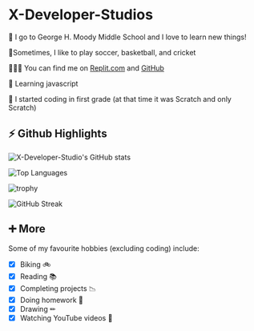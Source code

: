# **X-Developer-Studios** #


🏫 I go to George H. Moody Middle School and I love to learn new things!

🏏Sometimes, I like to play soccer, basketball, and cricket

👨🏻‍💻 You can find me on [Replit.com](https://replit.com/@JaydenSavarinat) and [GitHub](http://github.com/X-Developer-Studios)

🌱 Learning javascript

🤯 I started coding in first grade (at that time it was Scratch and only Scratch)

##

## **⚡ Github Highlights** ##

![X-Developer-Studio's GitHub stats](https://github-readme-stats.vercel.app/api?username=X-Developer-Studios&show_icons=true&theme=dark)

![Top Languages](https://github-readme-stats.vercel.app/api/top-langs/?username=X-Developer-Studios&layout=compact&theme=dark)

![trophy](https://github-profile-trophy.vercel.app/?username=X-Developer-Studios&theme=nord)

![GitHub Streak](https://github-readme-streak-stats.herokuapp.com/?user=X-Developer-Studios&theme=dark)

##

## **➕ More** ##
Some of my favourite hobbies (excluding coding) include:
- [x] Biking 🚲
- [x] Reading 📚
- [x] Completing projects 📉
- [x] Doing homework 📝
- [x] Drawing ✏
- [x] Watching YouTube videos 📼
